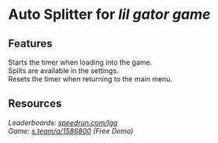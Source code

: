 # Auto Splitter for ***lil gator game***
## Features
Starts the timer when loading into the game.  
Splits are available in the settings.  
Resets the timer when returning to the main menu.

## Resources
*Leaderboards: [speedrun.com/lgg](https://speedrun.com/lgg)*  
*Game: [s.team/a/1586800](https://s.team/a/1586800) (Free Demo)*